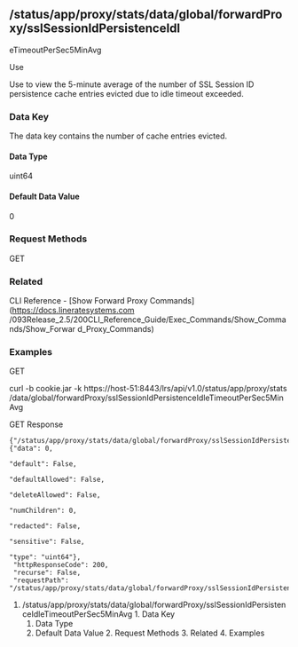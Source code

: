 ## /status/app/proxy/stats/data/global/forwardProxy/sslSessionIdPersistenceIdl
eTimeoutPerSec5MinAvg

Use

Use to view the 5-minute average of the number of SSL Session ID persistence
cache entries evicted due to idle timeout exceeded.

### Data Key

The data key contains the number of cache entries evicted.

#### Data Type

uint64

#### Default Data Value

0

### Request Methods

GET

### Related

CLI Reference - [Show Forward Proxy Commands](https://docs.lineratesystems.com
/093Release_2.5/200CLI_Reference_Guide/Exec_Commands/Show_Commands/Show_Forwar
d_Proxy_Commands)

### Examples

GET

curl -b cookie.jar -k https://host-51:8443/lrs/api/v1.0/status/app/proxy/stats
/data/global/forwardProxy/sslSessionIdPersistenceIdleTimeoutPerSec5MinAvg

GET Response

    
    {"/status/app/proxy/stats/data/global/forwardProxy/sslSessionIdPersistenceIdleTimeoutPerSec5MinAvg": {"data": 0,
                                                                                                           "default": False,
                                                                                                           "defaultAllowed": False,
                                                                                                           "deleteAllowed": False,
                                                                                                           "numChildren": 0,
                                                                                                           "redacted": False,
                                                                                                           "sensitive": False,
                                                                                                           "type": "uint64"},
     "httpResponseCode": 200,
     "recurse": False,
     "requestPath": "/status/app/proxy/stats/data/global/forwardProxy/sslSessionIdPersistenceIdleTimeoutPerSec5MinAvg"}
    

  1. /status/app/proxy/stats/data/global/forwardProxy/sslSessionIdPersistenceIdleTimeoutPerSec5MinAvg
    1. Data Key
      1. Data Type
      2. Default Data Value
    2. Request Methods
    3. Related
    4. Examples

